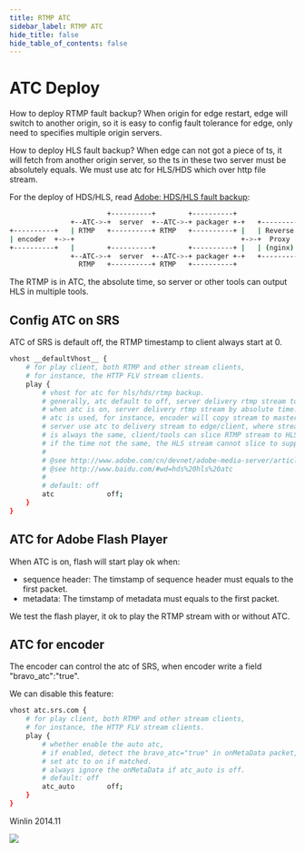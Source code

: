 ```yaml
---
title: RTMP ATC
sidebar_label: RTMP ATC
hide_title: false
hide_table_of_contents: false
---
```


# ATC Deploy

How to deploy RTMP fault backup? When origin for edge restart, edge will 
switch to another origin, so it is easy to config fault tolerance for edge,
only need to specifies multiple origin servers.

How to deploy HLS fault backup? When edge can not got a piece of ts, it
will fetch from another origin server, so the ts in these two server must
be absolutely equals. We must use atc for HLS/HDS which over http file stream.

For the deploy of HDS/HLS, read [Adobe: HDS/HLS fault backup](http://www.adobe.com/cn/devnet/adobe-media-server/articles/varnish-sample-for-failover.html):

```bash
                        +----------+        +----------+
               +--ATC->-+  server  +--ATC->-+ packager +-+   +---------+
+----------+   | RTMP   +----------+ RTMP   +----------+ |   | Reverse |    +-------+
| encoder  +->-+                                         +->-+  Proxy  +-->-+  CDN  +
+----------+   |        +----------+        +----------+ |   | (nginx) |    +-------+
               +--ATC->-+  server  +--ATC->-+ packager +-+   +---------+
                 RTMP   +----------+ RTMP   +----------+
```

The RTMP is in ATC, the absolute time, so server or other tools can output
HLS in multiple tools.

## Config ATC on SRS

ATC of SRS is default off, the RTMP timestamp to client always start at 0.

```bash
vhost __defaultVhost__ {
    # for play client, both RTMP and other stream clients,
    # for instance, the HTTP FLV stream clients.
    play {
        # vhost for atc for hls/hds/rtmp backup.
        # generally, atc default to off, server delivery rtmp stream to client(flash) timestamp from 0.
        # when atc is on, server delivery rtmp stream by absolute time.
        # atc is used, for instance, encoder will copy stream to master and slave server,
        # server use atc to delivery stream to edge/client, where stream time from master/slave server
        # is always the same, client/tools can slice RTMP stream to HLS according to the same time,
        # if the time not the same, the HLS stream cannot slice to support system backup.
        #
        # @see http://www.adobe.com/cn/devnet/adobe-media-server/articles/varnish-sample-for-failover.html
        # @see http://www.baidu.com/#wd=hds%20hls%20atc
        #
        # default: off
        atc             off;
    }
}
```

## ATC for Adobe Flash Player

When ATC is on, flash will start play ok when:
* sequence header: The timstamp of sequence header must equals to the first packet.
* metadata: The timstamp of metadata must equals to the first packet.

We test the flash player, it ok to play the RTMP stream with or without ATC.

## ATC for encoder

The encoder can control the atc of SRS, when encoder write a field 
"bravo_atc":"true".

We can disable this feature:

```bash
vhost atc.srs.com {
    # for play client, both RTMP and other stream clients,
    # for instance, the HTTP FLV stream clients.
    play {
        # whether enable the auto atc,
        # if enabled, detect the bravo_atc="true" in onMetaData packet,
        # set atc to on if matched.
        # always ignore the onMetaData if atc_auto is off.
        # default: off
        atc_auto        off;
    }
}
```

Winlin 2014.11

![](https://ossrs.io/gif/v1/sls.gif?site=ossrs.io&path=/lts/doc/en/v6/rtmp-atc)


